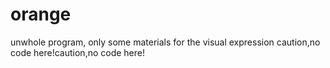 # orange
unwhole program, only some materials for the visual expression
caution,no code here!caution,no code here!
